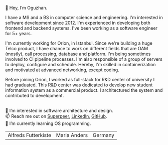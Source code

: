👋 Hey, I’m Oguzhan.
<p>I have a MS and a BS in computer science and engineering. I'm interested in software development since 2012. I'm experienced in developing both frontend and backend systems. I've been working as a software engineer for 5+ years.</p>
<p>I'm currently working for Orion, in Istanbul. Since we're building a huge Telco product, I have chance to work on different fields that are OAM (mostly), call processing, database and platform. I'm being sometimes involved to CI pipeline processes. I'm also responsible of a group of servers to deploy, configure and schedule. Hereby, I'm skilled in containerization and motivated at advanced networking, except coding.</p>
<p>Before joining Orion, I worked as full-stack for R&D center of university I had graduated. This R&D center was dedicated to develop new student information system as a commercial product. I architectured the system and contributed to development.</p>

<p>
<br/>👀 I’m interested in software architecture and design.
<br/>📫 Reach me out on <a href="http://superpeer.com/oguzhanulusoy">Superpeer</a>, <a href="http://linkedin.com/in/oguzhanulusoy">LinkedIn</a>, <a href="http://github.com/oguzhanulusoy">GitHub</a>.
<br/>🌱 I’m currently learning OS programming. 
</p>

<table>
  <tr>
    <td>Alfreds Futterkiste</td>
    <td>Maria Anders</td>
    <td>Germany</td>
  </tr>
</table>

